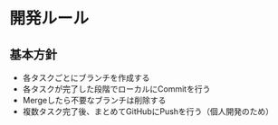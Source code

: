 <!------------------------------------------------------------------------------------
   Add Rules to this file or a short description and have Kiro refine them for you:   
-------------------------------------------------------------------------------------> 

# 開発ルール

## 基本方針
- 各タスクごとにブランチを作成する
- 各タスクが完了した段階でローカルにCommitを行う
- Mergeしたら不要なブランチは削除する
- 複数タスク完了後、まとめてGitHubにPushを行う（個人開発のため）


